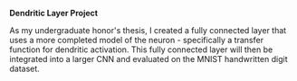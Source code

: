 **Dendritic Layer Project**

As my undergraduate honor's thesis, I created a fully connected layer that uses
a more completed model of the neuron - specifically a transfer function for dendritic activation. This 
fully connected layer will then be integrated into a larger CNN and evaluated on the MNIST handwritten
digit dataset.

